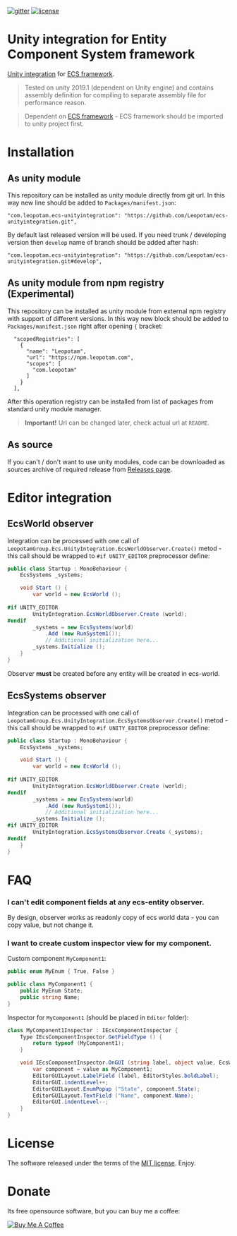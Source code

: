 [![gitter](https://img.shields.io/gitter/room/leopotam/ecs.svg)](https://gitter.im/leopotam/ecs)
[![license](https://img.shields.io/github/license/Leopotam/ecs-ui.svg)](https://github.com/Leopotam/ecs-ui/blob/develop/LICENSE)
# Unity integration for Entity Component System framework
[Unity integration](https://github.com/Leopotam/ecs-unityintegration) for [ECS framework](https://github.com/Leopotam/ecs).

> Tested on unity 2019.1 (dependent on Unity engine) and contains assembly definition for compiling to separate assembly file for performance reason.

> Dependent on [ECS framework](https://github.com/Leopotam/ecs) - ECS framework should be imported to unity project first.

# Installation

## As unity module
This repository can be installed as unity module directly from git url. In this way new line should be added to `Packages/manifest.json`:
```
"com.leopotam.ecs-unityintegration": "https://github.com/Leopotam/ecs-unityintegration.git",
```
By default last released version will be used. If you need trunk / developing version then `develop` name of branch should be added after hash:
```
"com.leopotam.ecs-unityintegration": "https://github.com/Leopotam/ecs-unityintegration.git#develop",
```

## As unity module from npm registry (Experimental)
This repository can be installed as unity module from external npm registry with support of different versions. In this way new block should be added to `Packages/manifest.json` right after opening `{` bracket:
```
  "scopedRegistries": [
    {
      "name": "Leopotam",
      "url": "https://npm.leopotam.com",
      "scopes": [
        "com.leopotam"
      ]
    }
  ],
```
After this operation registry can be installed from list of packages from standard unity module manager.
> **Important!** Url can be changed later, check actual url at `README`.

## As source
If you can't / don't want to use unity modules, code can be downloaded as sources archive of required release from [Releases page](`https://github.com/Leopotam/ecs-unityintegration/releases`).

# Editor integration

## EcsWorld observer
Integration can be processed with one call of `LeopotamGroup.Ecs.UnityIntegration.EcsWorldObserver.Create()` metod - this call should be wrapped to `#if UNITY_EDITOR` preprocessor define:
```csharp
public class Startup : MonoBehaviour {
    EcsSystems _systems;

    void Start () {
        var world = new EcsWorld ();
        
#if UNITY_EDITOR
        UnityIntegration.EcsWorldObserver.Create (world);
#endif  
        _systems = new EcsSystems(world)
            .Add (new RunSystem1());
            // Additional initialization here...
        _systems.Initialize ();
    }
}
```

Observer **must** be created before any entity will be created in ecs-world.

## EcsSystems observer
Integration can be processed with one call of `LeopotamGroup.Ecs.UnityIntegration.EcsSystemsObserver.Create()` metod - this call should be wrapped to `#if UNITY_EDITOR` preprocessor define:
```csharp
public class Startup : MonoBehaviour {
    EcsSystems _systems;

    void Start () {
        var world = new EcsWorld ();
        
#if UNITY_EDITOR
        UnityIntegration.EcsWorldObserver.Create (world);
#endif        
        _systems = new EcsSystems(world)
            .Add (new RunSystem1());
            // Additional initialization here...
        _systems.Initialize ();
#if UNITY_EDITOR
        UnityIntegration.EcsSystemsObserver.Create (_systems);
#endif
    }
}
```

# FAQ

### I can't edit component fields at any ecs-entity observer.
By design, observer works as readonly copy of ecs world data - you can copy value, but not change it.

### I want to create custom inspector view for my component.
Custom component `MyComponent1`:
```csharp
public enum MyEnum { True, False }

public class MyComponent1 {
    public MyEnum State;
    public string Name;
}
```
Inspector for `MyComponent1` (should be placed in `Editor` folder):
```csharp
class MyComponent1Inspector : IEcsComponentInspector {
    Type IEcsComponentInspector.GetFieldType () {
        return typeof (MyComponent1);
    }

    void IEcsComponentInspector.OnGUI (string label, object value, EcsWorld world, ref EcsEntity entityId) {
        var component = value as MyComponent1;
        EditorGUILayout.LabelField (label, EditorStyles.boldLabel);
        EditorGUI.indentLevel++;
        EditorGUILayout.EnumPopup ("State", component.State);
        EditorGUILayout.TextField ("Name", component.Name);
        EditorGUI.indentLevel--;
    }
}
```

# License
The software released under the terms of the [MIT license](./LICENSE.md). Enjoy.

# Donate
Its free opensource software, but you can buy me a coffee:

<a href="https://www.buymeacoffee.com/leopotam" target="_blank"><img src="https://www.buymeacoffee.com/assets/img/custom_images/yellow_img.png" alt="Buy Me A Coffee" style="height: auto !important;width: auto !important;" ></a>